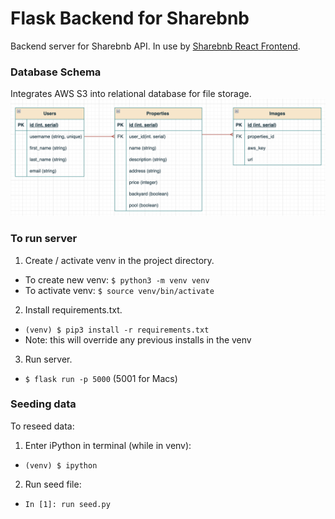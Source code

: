 # Flask Backend for Sharebnb
Backend server for Sharebnb API. In use by [Sharebnb React Frontend](https://github.com/veronicani/sharebnb-react).

### Database Schema
Integrates AWS S3 into relational database for file storage.
![Database schema](/schema.png?raw=true)

### To run server
1. Create / activate venv in the project directory. 
  - To create new venv: `$ python3 -m venv venv`
  - To activate venv: `$ source venv/bin/activate`
2. Install requirements.txt.
  - `(venv) $ pip3 install -r requirements.txt`
  - Note: this will override any previous installs in the venv
3. Run server.
  - `$ flask run -p 5000` (5001 for Macs)

### Seeding data
To reseed data:
1. Enter iPython in terminal (while in venv):
- `(venv) $ ipython`
2. Run seed file:
- `In [1]: run seed.py`

